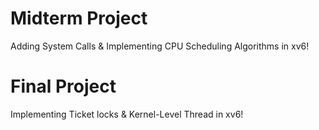 # Midterm Project
Adding System Calls & Implementing CPU Scheduling Algorithms in xv6!

# Final Project
Implementing Ticket locks & Kernel-Level Thread in xv6!
